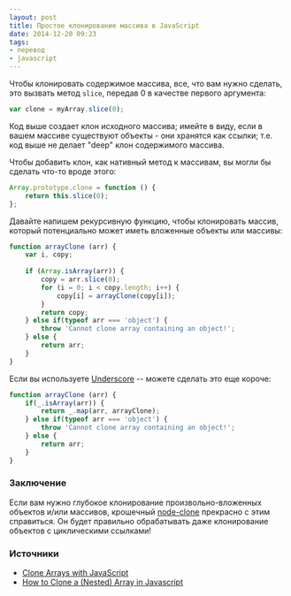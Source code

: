 ```yaml
---
layout: post
title: Простое клонирование массива в JavaScript
date: 2014-12-20 09:23
tags:
- перевод
- javascript
---
```


Чтобы клонировать содержимое массива, все, что вам нужно сделать, это вызвать метод `slice`, передав 0 в качестве первого аргумента:
```js
var clone = myArray.slice(0);
```

Код выше создает клон исходного массива; имейте в виду, если в вашем массиве существуют объекты - они хранятся как ссылки; т.е. код выше не делает "deep" клон содержимого массива.

Чтобы добавить клон, как нативный метод к массивам, вы могли бы сделать что-то вроде этого:
```js
Array.prototype.clone = function () {
	return this.slice(0);
};
```

Давайте напишем рекурсивную функцию, чтобы клонировать массив, который потенциально может иметь вложенные объекты или массивы:

```js
function arrayClone (arr) {
	var i, copy;
	
	if (Array.isArray(arr)) {
		copy = arr.slice(0);
		for (i = 0; i < copy.length; i++) {
			copy[i] = arrayClone(copy[i]);
		}
		return copy;
	} else if(typeof arr === 'object') {
		throw 'Cannot clone array containing an object!';
	} else {
		return arr;
	}
}
```

Если вы используете [Underscore](http://underscorejs.org/#every) -- можете сделать это еще короче:

``` js
function arrayClone (arr) {  
	if(_.isArray(arr)) {
		return _.map(arr, arrayClone);
	} else if(typeof arr === 'object') {
		throw 'Cannot clone array containing an object!';
	} else {
		return arr;
	}
}
```

### Заключение

Если вам нужно глубокое клонирование произвольно-вложенных объектов и/или массивов, крошечный [node-clone](https://github.com/pvorb/node-clone) прекрасно с этим справиться. Он будет правильно обрабатывать даже клонирование объектов с циклическими ссылками!

### Источники

* [Clone Arrays with JavaScript](http://davidwalsh.name/javascript-clone-array)
* [How to Clone a (Nested) Array in Javascript](http://blog.andrewray.me/how-to-clone-a-nested-array-in-javascript/)
